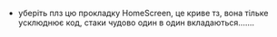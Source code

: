 - уберіть плз цю прокладку HomeScreen, це криве тз, вона тільке усклюднює код, стаки чудово один в один вкладаються.......